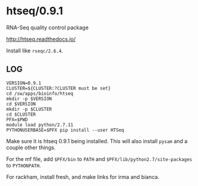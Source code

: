 htseq/0.9.1
===========

RNA-Seq quality control package

<http://htseq.readthedocs.io/>

Install like `rseqc/2.6.4`.

LOG
---

    VERSION=0.9.1
    CLUSTER=${CLUSTER:?CLUSTER must be set}
    cd /sw/apps/bioinfo/htseq
    mkdir -p $VERSION
    cd $VERSION
    mkdir -p $CLUSTER
    cd $CLUSTER
    PFX=$PWD
    module load python/2.7.11
    PYTHONUSERBASE=$PFX pip install --user HTSeq

Make sure it is htseq 0.9.1 being installed.  This will also install `pysam`
and a couple other things.

For the mf file, add `$PFX/bin` to `PATH` and
`$PFX/lib/python2.7/site-packages` to `PYTHONPATH`.

For rackham, install fresh, and make links for irma and bianca.
